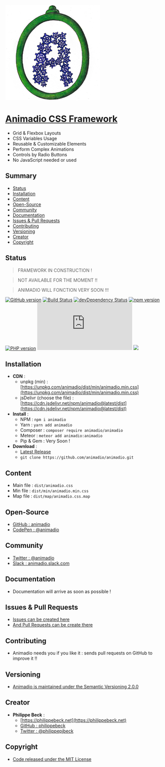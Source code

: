 [![Animadio Logo](img/logo.png)](https://animadio.org)
# [Animadio CSS Framework](https://animadio.org)

- Grid & Flexbox Layouts
- CSS Variables Usage
- Reusable & Customizable Elements
- Perform Complex Animations
- Controls by Radio Buttons
- No JavaScript needed or used

## Summary

- [Status](#status)
- [Installation](#installation)
- [Content](#content)
- [Open-Source](#open-source)
- [Community](#community)
- [Documentation](#documentation)
- [Issues & Pull Requests](#issues-&-pull-requests)
- [Contributing](#contributing)
- [Versioning](#versioning)
- [Creator](#creator)
- [Copyright](#copyright)

## Status

> FRAMEWORK IN CONSTRUCTION !

> NOT AVAILABLE FOR THE MOMENT !!

> ANIMADIO WILL FONCTION VERY SOON !!!

[![GitHub version](https://badge.fury.io/gh/animadio%2Fanimadio.svg)](https://badge.fury.io/gh/animadio%2Fanimadio)
[![Build Status](https://travis-ci.com/animadio/animadio.svg?branch=master)](https://travis-ci.com/animadio/animadio)
[![devDependency Status](https://img.shields.io/david/dev/animadio/animadio.svg)](https://david-dm.org/animadio/animadio?type=dev)
[![npm version](https://badge.fury.io/js/animadio.svg)](https://badge.fury.io/js/animadio)
[![PHP version](https://badge.fury.io/ph/animadio%2Fanimadio.svg)](https://badge.fury.io/ph/animadio%2Fanimadio)
[![CSS min size](https://img.badgesize.io/animadio/animadio/master/dist/min/animadio.min.css?compression=gzip&label=CSS+min+size)](https://github.com/animadio/animadio/tree/master/dist/min/animadio.min.js)
[![](https://data.jsdelivr.com/v1/package/npm/animadio/badge)](https://www.jsdelivr.com/package/npm/animadio)


## Installation

- **CDN** : 
  - unpkg (min) : [https://unpkg.com/animadio/dist/min/animadio.min.css](https://unpkg.com/animadio/dist/min/animadio.min.css)
  - jsDelivr (choose the file) : [https://cdn.jsdelivr.net/npm/animadio@latest/dist](https://cdn.jsdelivr.net/npm/animadio@latest/dist)
- **Install** :
  - NPM : `npm i animadio`
  - Yarn : `yarn add animadio`
  - Composer : `composer require animadio/animadio`
  - Meteor : `meteor add animadio:animadio`
  - Pip & Gem : Very Soon !
- **Download** :
  - [Latest Release](https://github.com/animadio/animadio/releases)
  - `git clone https://github.com/animadio/animadio.git`
  
## Content

- Main file : `dist/animadio.css`
- Min file : `dist/min/animadio.min.css`
- Map file : `dist/map/animadio.css.map`


## Open-Source

- [GitHub : animadio](https://github.com/animadio)
- [CodePen : @animadio](https://codepen.io/animadio)

## Community

- [Twitter : @animadio](https://twitter.com/animadio)
- [Slack : animadio.slack.com](https://join.slack.com/t/animadio/shared_invite/enQtNTY1NTc5NzgyNDA3LTI2YWIxM2ZkMGM5ODBkNjNjZmI5ZGVlNTM1ZWEwMWI5ZDJjNzViYjNmNWE2MjllMTc3MDhlMzYzZDYzNTkxNjU)

## Documentation

- Documentation will arrive as soon as possible !

## Issues & Pull Requests

- [Issues can be created here](https://github.com/animadio/animadio/issues)
- [And Pull Requests can be create there](https://github.com/animadio/animadio/pulls)

## Contributing

- Animadio needs you if you like it : sends pull requests on GitHub to improve it !!

## Versioning

- [Animadio is maintained under the Semantic Versioning 2.0.0](https://semver.org)

## Creator

- **Philippe Beck** :
  - [https://philippebeck.net](https://philippebeck.net)
  - [GitHub : philippebeck](https://github.com/philippebeck)
  - [Twitter : @philippepjbeck](https://twitter.com/philippepjbeck)

## Copyright

- [Code released under the MIT License](https://github.com/animadio/animadio/blob/master/LICENSE)
  